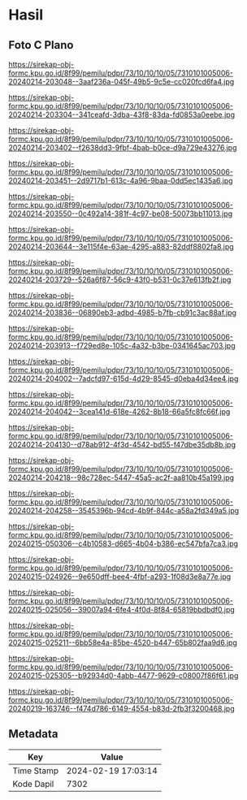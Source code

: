 # Hasil

## Foto C Plano

https://sirekap-obj-formc.kpu.go.id/8f99/pemilu/pdpr/73/10/10/10/05/7310101005006-20240214-203048--3aaf236a-045f-49b5-9c5e-cc020fcd6fa4.jpg

https://sirekap-obj-formc.kpu.go.id/8f99/pemilu/pdpr/73/10/10/10/05/7310101005006-20240214-203304--341ceafd-3dba-43f8-83da-fd0853a0eebe.jpg

https://sirekap-obj-formc.kpu.go.id/8f99/pemilu/pdpr/73/10/10/10/05/7310101005006-20240214-203402--f2638dd3-9fbf-4bab-b0ce-d9a729e43276.jpg

https://sirekap-obj-formc.kpu.go.id/8f99/pemilu/pdpr/73/10/10/10/05/7310101005006-20240214-203451--2d9717b1-613c-4a96-9baa-0dd5ec1435a6.jpg

https://sirekap-obj-formc.kpu.go.id/8f99/pemilu/pdpr/73/10/10/10/05/7310101005006-20240214-203550--0c492a14-381f-4c97-be08-50073bb11013.jpg

https://sirekap-obj-formc.kpu.go.id/8f99/pemilu/pdpr/73/10/10/10/05/7310101005006-20240214-203644--3e115f4e-63ae-4295-a883-82ddf8802fa8.jpg

https://sirekap-obj-formc.kpu.go.id/8f99/pemilu/pdpr/73/10/10/10/05/7310101005006-20240214-203729--526a6f87-56c9-43f0-b531-0c37e613fb2f.jpg

https://sirekap-obj-formc.kpu.go.id/8f99/pemilu/pdpr/73/10/10/10/05/7310101005006-20240214-203836--06890eb3-adbd-4985-b7fb-cb91c3ac88af.jpg

https://sirekap-obj-formc.kpu.go.id/8f99/pemilu/pdpr/73/10/10/10/05/7310101005006-20240214-203913--f729ed8e-105c-4a32-b3be-0341645ac703.jpg

https://sirekap-obj-formc.kpu.go.id/8f99/pemilu/pdpr/73/10/10/10/05/7310101005006-20240214-204002--7adcfd97-615d-4d29-8545-d0eba4d34ee4.jpg

https://sirekap-obj-formc.kpu.go.id/8f99/pemilu/pdpr/73/10/10/10/05/7310101005006-20240214-204042--3cea141d-618e-4262-8b18-66a5fc8fc66f.jpg

https://sirekap-obj-formc.kpu.go.id/8f99/pemilu/pdpr/73/10/10/10/05/7310101005006-20240214-204130--d78ab912-4f3d-4542-bd55-f47dbe35db8b.jpg

https://sirekap-obj-formc.kpu.go.id/8f99/pemilu/pdpr/73/10/10/10/05/7310101005006-20240214-204218--98c728ec-5447-45a5-ac2f-aa810b45a199.jpg

https://sirekap-obj-formc.kpu.go.id/8f99/pemilu/pdpr/73/10/10/10/05/7310101005006-20240214-204258--3545396b-94cd-4b9f-844c-a58a2fd349a5.jpg

https://sirekap-obj-formc.kpu.go.id/8f99/pemilu/pdpr/73/10/10/10/05/7310101005006-20240215-050306--c4b10583-d665-4b04-b386-ec547bfa7ca3.jpg

https://sirekap-obj-formc.kpu.go.id/8f99/pemilu/pdpr/73/10/10/10/05/7310101005006-20240215-024926--9e650dff-bee4-4fbf-a293-1f08d3e8a77e.jpg

https://sirekap-obj-formc.kpu.go.id/8f99/pemilu/pdpr/73/10/10/10/05/7310101005006-20240215-025056--39007a94-6fe4-4f0d-8f84-65819bbdbdf0.jpg

https://sirekap-obj-formc.kpu.go.id/8f99/pemilu/pdpr/73/10/10/10/05/7310101005006-20240215-025211--6bb58e4a-85be-4520-b447-65b802faa9d6.jpg

https://sirekap-obj-formc.kpu.go.id/8f99/pemilu/pdpr/73/10/10/10/05/7310101005006-20240215-025305--b92934d0-4abb-4477-9629-c08007f86f61.jpg

https://sirekap-obj-formc.kpu.go.id/8f99/pemilu/pdpr/73/10/10/10/05/7310101005006-20240219-163746--f474d786-6149-4554-b83d-2fb3f3200468.jpg


## Metadata

| Key        | Value               |
| ---------- | ------------------- |
| Time Stamp | 2024-02-19 17:03:14 |
| Kode Dapil | 7302                |



